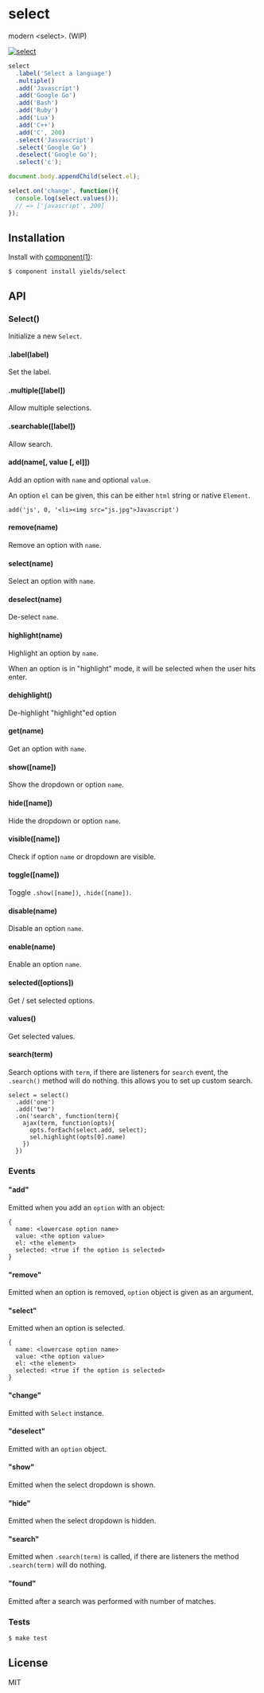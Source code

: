 # select

  modern &lt;select&gt;. (WIP)

  [![select](https://i.cloudup.com/j1xDWsU3FM.gif)](https://cloudup.com/cg4UdfFX5js)

```js
select
  .label('Select a language')
  .multiple()
  .add('Javascript')
  .add('Google Go')
  .add('Bash')
  .add('Ruby')
  .add('Lua')
  .add('C++')
  .add('C', 200)
  .select('Jasvascript')
  .select('Google Go')
  .deselect('Google Go');
  .select('c');

document.body.appendChild(select.el);

select.on('change', function(){
  console.log(select.values());
  // => ['javascript', 200]
});
```


## Installation

  Install with [component(1)](http://component.io):

    $ component install yields/select

## API

### Select()

  Initialize a new `Select`.

#### .label(label)

  Set the label.

#### .multiple([label])

  Allow multiple selections.

#### .searchable([label])

  Allow search.

#### add(name[, value [, el]])

  Add an option with `name` and optional `value`.

  An option `el` can be given, this can be either `html` string
  or native `Element`.

    add('js', 0, '<li><img src="js.jpg">Javascript')

#### remove(name)

  Remove an option with `name`.

#### select(name)

  Select an option with `name`.

#### deselect(name)

  De-select `name`.

#### highlight(name)

  Highlight an option by `name`.

  When an option is in "highlight" mode, it will be selected when the
  user hits enter.

#### dehighlight()

  De-highlight "highlight"ed option

#### get(name)

  Get an option with `name`.

#### show([name])

  Show the dropdown or option `name`.

#### hide([name])

  Hide the dropdown or option `name`.

#### visible([name])

  Check if option `name` or dropdown are visible.

#### toggle([name])

  Toggle `.show([name])`, `.hide([name])`.

#### disable(name)

  Disable an option `name`.

#### enable(name)

  Enable an option `name`.

#### selected([options])

  Get / set selected options.

#### values()

  Get selected values.

#### search(term)

  Search options with `term`, if there are listeners for `search` event, the `.search()` method will do nothing.
  this allows you to set up custom search.

    select = select()
      .add('one')
      .add('two')
      .on('search', function(term){
        ajax(term, function(opts){
          opts.forEach(select.add, select);
          sel.highlight(opts[0].name)
        })
      })

### Events

#### "add"

Emitted when you add an `option` with an object:

    {
      name: <lowercase option name>
      value: <the option value>
      el: <the element>
      selected: <true if the option is selected>
    }

#### "remove"

Emitted when an option is removed, `option` object is given as an argument.

#### "select"

Emitted when an option is selected.

    {
      name: <lowercase option name>
      value: <the option value>
      el: <the element>
      selected: <true if the option is selected>
    }

#### "change"

Emitted with `Select` instance.

#### "deselect"

Emitted with an `option` object.

#### "show"

Emitted when the select dropdown is shown.

#### "hide"

Emitted when the select dropdown is hidden.

#### "search"

Emitted when `.search(term)` is called, if there are listeners
the method `.search(term)` will do nothing.

#### "found"

Emitted after a search was performed with number of matches.

### Tests

```bash
$ make test
```

## License

  MIT
